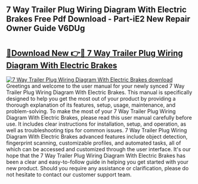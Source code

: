 ## 7 Way Trailer Plug Wiring Diagram With Electric Brakes Free Pdf Download - Part-iE2 New Repair Owner Guide V6DUg

# <h2><a href="http://dfmz1mp.blite.top/?on=7+Way+Trailer+Plug+Wiring+Diagram+With+Electric+Brakes">🔗Download New 👉🔴 7 Way Trailer Plug Wiring Diagram With Electric Brakes</a></h2>

[![7 Way Trailer Plug Wiring Diagram With Electric Brakes download](https://i.imgur.com/lujVjoI.png)](http://dfmz1mp.blite.top/?on=7+Way+Trailer+Plug+Wiring+Diagram+With+Electric+Brakes)
Greetings and welcome to the user manual for your newly synced 7 Way Trailer Plug Wiring Diagram With Electric Brakes. This manual is specifically designed to help you get the most out of your product by providing a thorough explanation of its features, setup, usage, maintenance, and problem-solving. To make the most of your 7 Way Trailer Plug Wiring Diagram With Electric Brakes, please read this user manual carefully before use. It includes clear instructions for installation, setup, and operation, as well as troubleshooting tips for common issues. 7 Way Trailer Plug Wiring Diagram With Electric Brakes advanced features include object detection, fingerprint scanning, customizable profiles, and automated tasks, all of which can be accessed and customized through the user interface. It's our hope that the 7 Way Trailer Plug Wiring Diagram With Electric Brakes has been a clear and easy-to-follow guide in helping you get started with your new product. Should you require any assistance or clarification, please do not hesitate to contact our customer support team.
